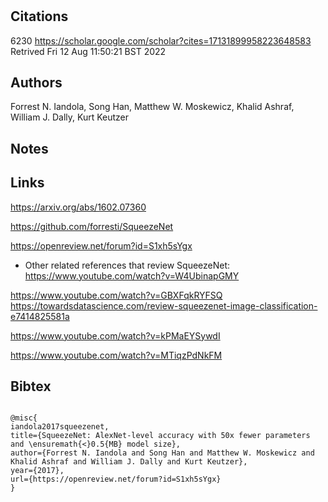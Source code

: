 # 
## Citations

6230 
https://scholar.google.com/scholar?cites=17131899958223648583
Retrived Fri 12 Aug 11:50:21 BST 2022

## Authors 


Forrest N. Iandola, Song Han, Matthew W. Moskewicz, Khalid Ashraf, William J. Dally, Kurt Keutzer


## Notes

## Links 

https://arxiv.org/abs/1602.07360


https://github.com/forresti/SqueezeNet

https://openreview.net/forum?id=S1xh5sYgx


* Other related references that review SqueezeNet:
https://www.youtube.com/watch?v=W4UbinapGMY

https://www.youtube.com/watch?v=GBXFqkRYFSQ
https://towardsdatascience.com/review-squeezenet-image-classification-e7414825581a 

https://www.youtube.com/watch?v=kPMaEYSywdI 

https://www.youtube.com/watch?v=MTiqzPdNkFM





## Bibtex 

```

@misc{
iandola2017squeezenet,
title={SqueezeNet: AlexNet-level accuracy with 50x fewer parameters and \ensuremath{<}0.5{MB} model size},
author={Forrest N. Iandola and Song Han and Matthew W. Moskewicz and Khalid Ashraf and William J. Dally and Kurt Keutzer},
year={2017},
url={https://openreview.net/forum?id=S1xh5sYgx}
}

```

